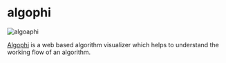 # algophi
![algoaphi](https://user-images.githubusercontent.com/35889385/162609679-098def9d-bb70-4cf4-923e-2093c0a55233.PNG)

[Algophi](https://algophi.netlify.app) is a web based algorithm visualizer which helps to understand the working flow of an algorithm.
